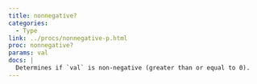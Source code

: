 ```yaml
---
title: nonnegative?
categories: 
  - Type
link: ../procs/nonnegative-p.html
proc: nonnegative?
params: val
docs: |
  Determines if `val` is non-negative (greater than or equal to 0).
---
```


